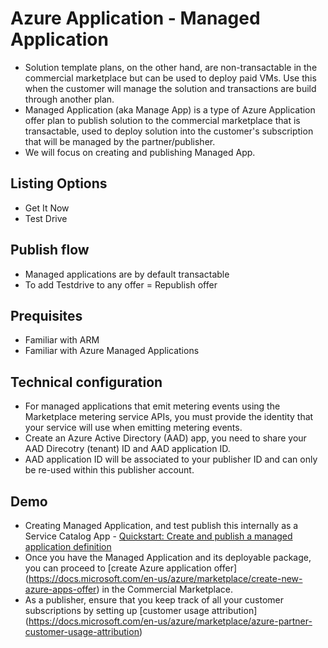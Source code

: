 # Azure Application - Managed Application

- Solution template plans, on the other hand, are non-transactable in the commercial marketplace but can be used to deploy paid VMs. Use this when the customer will manage the solution and transactions are build through another plan.
- Managed Application (aka Manage App) is a type of Azure Application offer plan to publish solution to the commercial marketplace that is transactable, used to deploy solution into the customer's subscription that will be managed by the partner/publisher.  
- We will focus on creating and publishing Managed App.

## Listing Options
- Get It Now
- Test Drive

## Publish flow
- Managed applications are by default transactable
- To add Testdrive to any offer = Republish offer

## Prequisites 
- Familiar with ARM
- Familiar with Azure Managed Applications

## Technical configuration
- For managed applications that emit metering events using the Marketplace metering service APIs, you must provide the identity that your service will use when emitting metering events.
- Create an Azure Active Directory (AAD) app, you need to share your AAD Direcotry (tenant) ID and AAD application ID.
- AAD application ID will be associated to your publisher ID and can only be re-used within this publisher account.


## Demo
- Creating Managed Application, and test publish this internally as a Service Catalog App - [Quickstart: Create and publish a managed application definition](https://docs.microsoft.com/en-us/azure/azure-resource-manager/managed-applications/publish-service-catalog-app?tabs=azure-powershell)
- Once you have the Managed Application and its deployable package, you can proceed to [create Azure application offer] (https://docs.microsoft.com/en-us/azure/marketplace/create-new-azure-apps-offer) in the Commercial Marketplace.
- As a publisher, ensure that you keep track of all your customer subscriptions by setting up [customer usage attribution] (https://docs.microsoft.com/en-us/azure/marketplace/azure-partner-customer-usage-attribution)
